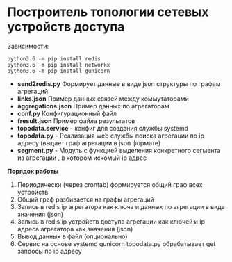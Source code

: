 # Построитель топологии сетевых устройств доступа

Зависимости:
```
python3.6 -m pip install redis
python3.6 -m pip install networkx
python3.6 -m pip install gunicorn

```

- **send2redis.py** Формирует данные в виде json структуры по графам агрегаций 
- **links.json** Пример данных связей между коммутаторами
- **aggregations.json** Пример данных по агрегаторам
- **conf.py** Конфигурационный файл
- **fresult.json** Пример файла результатов
- **topodata.service** - конфиг для создания службы systemd
- **topodata.py** - Реализация web службы поиска агрегации по ip адресу (выдает граф агрегации в json формате)
- **segment.py** - Модуль с функцией выделения конкретного сегмента из агрегации , в котором искомый ip адрес

**Порядок работы** 

1. Периодически (через crontab) формируется общий граф всех устройств
1. Общий граф разбивается на графы агрегаций
1. Запись в redis ip агрегатора как ключа и данных по агрегации в виде значения (json)
1. Запись в redis ip устройств доступа агрегации как ключей и ip адреса агрегатора как значения (json)
1. Вывод данных в файл (опционально)
1. Сервис на основе systemd gunicorn topodata.py обрабатывает get запросы по ip адресу